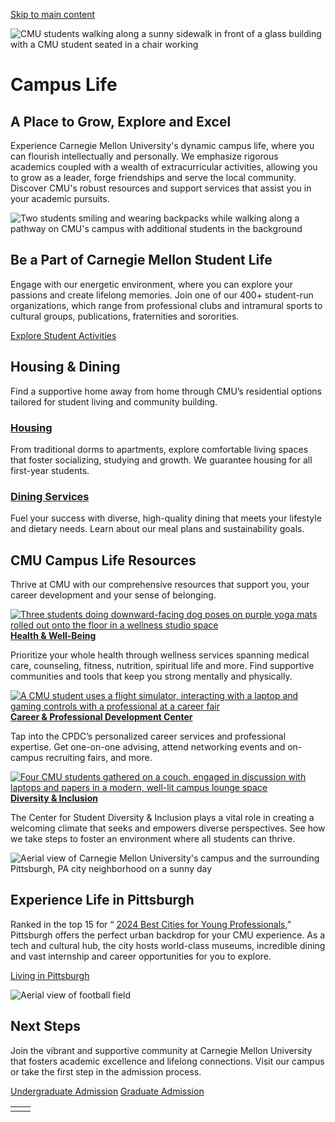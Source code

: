 [Skip to main content](https://www.cmu.edu/campus-life#main-content)

![CMU students walking along a sunny sidewalk in front of a glass building with a CMU student seated in a chair working](https://www.cmu.edu/sites/default/files/styles/large_hero_1920x1080/public/2025-05/campus-life-students-walking.jpg.webp?itok=9yGi2jsE)

# Campus Life

## A Place to Grow, Explore and Excel

Experience Carnegie Mellon University's dynamic campus life, where you can flourish intellectually and personally. We emphasize rigorous academics coupled with a wealth of extracurricular activities, allowing you to grow as a leader, forge friendships and serve the local community. Discover CMU's robust resources and support services that assist you in your academic pursuits.

![Two students smiling and wearing backpacks while walking along a pathway on CMU's campus with additional students in the background](https://www.cmu.edu/sites/default/files/styles/large_box_800_x_600/public/2025-05/campus-life-students-smiling-pathway.jpg.webp?itok=uyFtZPu1)

## Be a Part of Carnegie Mellon Student Life

Engage with our energetic environment, where you can explore your passions and create lifelong memories. Join one of our 400+ student-run organizations, which range from professional clubs and intramural sports to cultural groups, publications, fraternities and sororities.

[Explore Student Activities](https://www.cmu.edu/admission/campus-experience/activities-and-engagement)

## Housing & Dining

Find a supportive home away from home through CMU’s residential options tailored for student living and community building.

### [Housing](https://www.cmu.edu/housing/)

From traditional dorms to apartments, explore comfortable living spaces that foster socializing, studying and growth. We guarantee housing for all first-year students.

### [Dining Services](https://www.cmu.edu/dining/)

Fuel your success with diverse, high-quality dining that meets your lifestyle and dietary needs. Learn about our meal plans and sustainability goals.

## CMU Campus Life Resources

Thrive at CMU with our comprehensive resources that support you, your career development and your sense of belonging.

[![Three students doing downward-facing dog poses on purple yoga mats rolled out onto the floor in a wellness studio space](https://www.cmu.edu/sites/default/files/styles/large_testimonial_grid_384x256/public/2025-05/campus-life-students-yoga.jpg.webp?itok=h3thCSet)**Health & Well-Being**](https://www.cmu.edu/wellbeing/index.html)

Prioritize your whole health through wellness services spanning medical care, counseling, fitness, nutrition, spiritual life and more. Find supportive communities and tools that keep you strong mentally and physically.

[![A CMU student uses a flight simulator, interacting with a laptop and gaming controls with a professional at a career fair](https://www.cmu.edu/sites/default/files/styles/large_testimonial_grid_384x256/public/2025-05/campus-life-flight-simulator-career-fair.jpg.webp?itok=Psfs7ZB5)**Career & Professional Development Center**](https://www.cmu.edu/career/)

Tap into the CPDC’s personalized career services and professional expertise. Get one-on-one advising, attend networking events and on-campus recruiting fairs, and more.

[![Four CMU students gathered on a couch, engaged in discussion with laptops and papers in a modern, well-lit campus lounge space](https://www.cmu.edu/sites/default/files/styles/large_testimonial_grid_384x256/public/2025-05/campus-life-students-discussion-campus-lounge.jpg.webp?itok=FcQFb813)**Diversity & Inclusion**](https://www.cmu.edu/student-diversity/)

The Center for Student Diversity & Inclusion plays a vital role in creating a welcoming climate that seeks and empowers diverse perspectives. See how we take steps to foster an environment where all students can thrive.

![Aerial view of Carnegie Mellon University's campus and the surrounding Pittsburgh, PA city neighborhood on a sunny day](https://www.cmu.edu/sites/default/files/styles/large_box_800_x_600/public/2025-05/campus-life-pittsburgh-neighborhood.jpg.webp?itok=owVbkIEr)

## Experience Life in Pittsburgh

Ranked in the top 15 for “ [2024 Best Cities for Young Professionals](https://www.niche.com/places-to-live/search/best-cities-for-young-professionals/),” Pittsburgh offers the perfect urban backdrop for your CMU experience. As a tech and cultural hub, the city hosts world-class museums, incredible dining and vast internship and career opportunities for you to explore.

[Living in Pittsburgh](https://www.cmu.edu/campus-life/living-in-pittsburgh)

![Aerial view of football field](https://www.cmu.edu/sites/default/files/styles/large_banner_1600x900/public/2025-05/MC_Aerial%20Campus_2017_0455%20%281%29.jpg.webp?itok=0fghQyXs)

## Next Steps

Join the vibrant and supportive community at Carnegie Mellon University that fosters academic excellence and lifelong connections. Visit our campus or take the first step in the admission process.

[Undergraduate Admission](https://www.cmu.edu/admission/) [Graduate Admission](https://www.cmu.edu/graduate/prospective/index.html)

|     |     |
| --- | --- |
|  |  |
